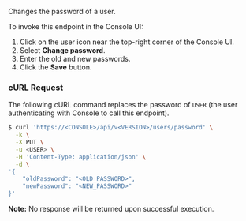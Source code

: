 Changes the password of a user.

To invoke this endpoint in the Console UI:

1. Click on the user icon near the top-right corner of the Console UI.
2. Select **Change password**.
3. Enter the old and new passwords.
3. Click the **Save** button.

### cURL Request

The following cURL command replaces the password of `USER` (the user authenticating with Console to call this endpoint).

```bash
$ curl 'https://<CONSOLE>/api/v<VERSION>/users/password' \
  -k \
  -X PUT \
  -u <USER> \
  -H 'Content-Type: application/json' \
  -d \
'{
    "oldPassword": "<OLD_PASSWORD>", 
    "newPassword": "<NEW_PASSWORD>"
}'
```

**Note:** No response will be returned upon successful execution.
